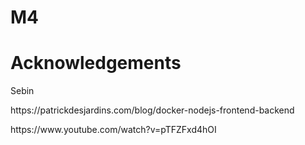 # M4
# Acknowledgements
<p> Sebin </p>
<p> https://patrickdesjardins.com/blog/docker-nodejs-frontend-backend </p>
<p> https://www.youtube.com/watch?v=pTFZFxd4hOI </p>
